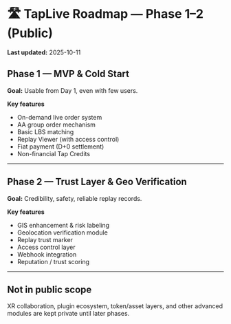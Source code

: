 # 🛣 TapLive Roadmap — Phase 1–2 (Public)

**Last updated:** 2025-10-11

## Phase 1 — MVP & Cold Start
**Goal:** Usable from Day 1, even with few users.

**Key features**
- On-demand live order system
- AA group order mechanism
- Basic LBS matching
- Replay Viewer (with access control)
- Fiat payment (D+0 settlement)
- Non-financial Tap Credits

---

## Phase 2 — Trust Layer & Geo Verification
**Goal:** Credibility, safety, reliable replay records.

**Key features**
- GIS enhancement & risk labeling
- Geolocation verification module
- Replay trust marker
- Access control layer
- Webhook integration
- Reputation / trust scoring

---

## Not in public scope
XR collaboration, plugin ecosystem, token/asset layers, and other advanced modules are kept private until later phases.
